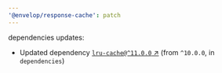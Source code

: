 ```yaml
---
'@envelop/response-cache': patch
---
```


dependencies updates:

- Updated dependency [`lru-cache@^11.0.0` ↗︎](https://www.npmjs.com/package/lru-cache/v/11.0.0)
  (from `^10.0.0`, in `dependencies`)
